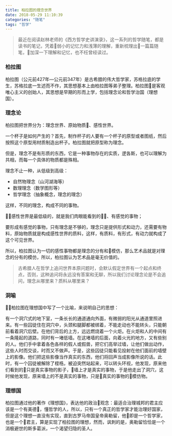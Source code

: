 ```yaml
---
title: 柏拉图的理念世界
date: 2018-05-29 11:10:39
categories: "随笔"
tags: "哲学"
---
```

> 最近在阅读赵林老师的《西方哲学史讲演录》，这一系列的哲学随笔，都是读书的笔记，凭着弱小的记忆力和浅薄的理解，重新梳理出一篇篇随笔，加深一下理解和记忆，也不枉曾经读过。

### 柏拉图
柏拉图（公元前427年—公元前347年）是古希腊的伟大哲学家，苏格拉底的学生，苏格拉底一生述而不作，其思想基本上由柏拉图等弟子整理。柏拉图是客观唯心主义的创始人，其思想是早期的形而上学，包括理念论和哲学治国（理想国）。

### 理念论
柏拉图把世界分为：理念世界、原始物质、感性世界。

一个杯子是如何产生的？首先，制作杯子的人要有一个杯子的原型或者图纸，然后按照这个原型用材质制造出杯子。柏拉图就把原型称为理念。

但是，理念不是有形质的东西，它是一种事物存在的实质，逻各斯，也可以理解为共相，而每一个具体的物质都是殊相。

理念不止一种，从低级到高级：
- 自然物理念（山河湖海等）
- 数理理念（数学图形等）
- 哲学理念（抽象概念，理念的理念）

这样，不同的理念，构成不同的事物。

感性世界是最低级的，就是我们肉眼能看到的、有感觉的事物；

要形成有感觉的事物，只有理念是不够的，理念只是提供形式和动力，还需要有物料，原始物质就是构成感性世界的质料，这样，有质料，有形式，有动力就构成了这个可见世界。

所以，柏拉图认为一切的感性事物都是理念的分有和模仿，那么艺术品就是对理念的分有的模仿，所以，柏拉图认为艺术品是毫无价值的。

> 古希腊人在哲学上追问世界本原问题时，会默认假定世界有一个起点和终点，否则，这种追问将永远没有答案和无聊，所以我们讨论理念论是不会追问，理念从哪里来？质料从哪里来？

### 洞喻
柏拉图在理想国中写了一个比喻，来说明自己的思想：

有一个洞穴式的地下室，一条长长的通道通向外面，有微弱的阳光从通道里照进来。有一些囚徒住在洞穴中，头颈和腿脚都被绑着，不能走动也不能转头，只能朝前看着洞穴后壁。在他们背后的上方，远远燃烧着一个火炬。在火炬和人的中间有一条隆起的道路，同时有一堵低墙。在这堵墙的后面，向着火光的地方，又有些别的人。他们手中拿着各色各样的假人或假兽，把它们高举过墙，让他们做出动作，这些人时而交谈，时而又不做声。于是，这些囚徒只能看见投射在他们面前的墙壁上的影像。他们把这些影像当作真实的东西，他们将回声当成影像所说的话。此时，有一个囚徒被解除了桎梏，被迫突然站起来，可以转头环视，他发现，原来他们看到的只是真实事物的影子，墙上才是真实的事物，于是他走出了洞穴，这时候他发现，原来墙上的不是真实的事物，只是真实的事物的模仿物。

### 理想国
柏拉图通过他的著作《理想国》，表达他的政治观念：最适合治理城邦的君主应该是一个有美德，懂哲学的人，所以，只有一个真正的哲学家才能治理好国家，但是这个理想一直没有实现，直到古罗马帝国皇帝奥勒留，他即是一个哲学家，也是一个君主，算是实现了柏拉图的理想，然而，讽刺的是，奥勒留恰恰是一个消极避世的斯多葛派，一个渴望归隐的圣人。
